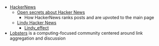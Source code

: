

* [HackerNews](https://news.ycombinator.com/)
    * [Open secrets about Hacker News](https://bengtan.com/blog/open-secrets-hacker-news/)
        * How HackerNews ranks posts and are upvoted to the main page
    * [Lindy Hacker News](https://hn.lindylearn.io/)
        * [Lindy_effect](https://en.wikipedia.org/wiki/Lindy_effect)
* [Lobsters](https://lobste.rs/) is a computing-focused community centered around link aggregation and discussion
